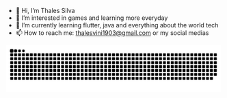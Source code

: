 - 👋 Hi, I’m Thales Silva
- 👀 I’m interested in games and learning more everyday
- 🌱 I’m currently learning flutter, java and everything about the world tech
- 📫 How to reach me: thalesvini1903@gmail.com or my social medias

![gif](https://raw.githubusercontent.com/Platane/snk/output/github-contribution-grid-snake.svg)

<!---
ThalesSSan/ThalesSSan is a ✨ special ✨ repository because its `README.md` (this file) appears on your GitHub profile.
You can click the Preview link to take a look at your changes.
--->
